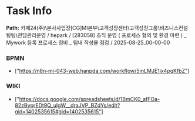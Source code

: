 # Task Info

**Path:** 카페24(주)\본사사업장\[CG]MI본부\고객성장센터\고객성장그룹\비즈니스컨설팅팀\전담관리운영 / hepark / [283058] 조직 운영 ( 프로세스 협의 및 환경 마련 ) _ Mywork 등록 프로세스 정비 _ 팀내 작성율 점검 / 2025-08-25_00-00-00

### BPMN
- ["https://n8n-mi-043-web.hanpda.com/workflow/5mLMJE1ix4pqKfbZ"]

### WIKI
- ["https://docs.google.com/spreadsheets/d/1BmCK0_afFOa-82zByprEDt9Q_uIgW__draJVP_BZdYs/edit?gid=1402535615#gid=1402535615"]

